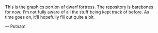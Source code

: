 This is the graphics portion of dwarf fortress. The repository is barebones for now; I'm not fully aware of all the stuff being kept track of before. As time goes on, it'll hopefully fill out quite a bit.

-- Putnam